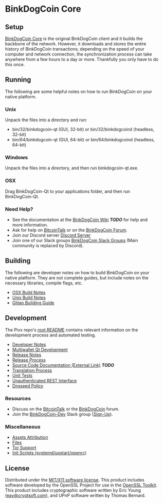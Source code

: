 BinkDogCoin Core
=====================

Setup
---------------------
[BinkDogCoin Core](http://binkdogcoin.org/wallet) is the original BinkDogCoin client and it builds the backbone of the network. However, it downloads and stores the entire history of BinkDogCoin transactions; depending on the speed of your computer and network connection, the synchronization process can take anywhere from a few hours to a day or more. Thankfully you only have to do this once.

Running
---------------------
The following are some helpful notes on how to run BinkDogCoin on your native platform.

### Unix

Unpack the files into a directory and run:

- bin/32/binkdogcoin-qt (GUI, 32-bit) or bin/32/binkdogcoind (headless, 32-bit)
- bin/64/binkdogcoin-qt (GUI, 64-bit) or bin/64/binkdogcoind (headless, 64-bit)

### Windows

Unpack the files into a directory, and then run binkdogcoin-qt.exe.

### OSX

Drag BinkDogCoin-Qt to your applications folder, and then run BinkDogCoin-Qt.

### Need Help?

* See the documentation at the [BinkDogCoin Wiki](https://en.bitcoin.it/wiki/Main_Page) ***TODO***
for help and more information.
* Ask for help on [BitcoinTalk](https://bitcointalk.org/index.php?topic=1262920.0) or on the [BinkDogCoin Forum](http://forum.binkdogcoin.org/).
* Join our Discord server [Discord Server](https://discord.binkdogcoin.org)
* Join one of our Slack groups [BinkDogCoin Slack Groups](https://binkdogcoin.org/slack-logins/) (Main community is replaced by Discord).

Building
---------------------
The following are developer notes on how to build BinkDogCoin on your native platform. They are not complete guides, but include notes on the necessary libraries, compile flags, etc.

- [OSX Build Notes](build-osx.md)
- [Unix Build Notes](build-unix.md)
- [Gitian Building Guide](gitian-building.md)

Development
---------------------
The Pivx repo's [root README](https://github.com/BinkDogCoin-Project/BinkDogCoin/blob/master/README.md) contains relevant information on the development process and automated testing.

- [Developer Notes](developer-notes.md)
- [Multiwallet Qt Development](multiwallet-qt.md)
- [Release Notes](release-notes.md)
- [Release Process](release-process.md)
- [Source Code Documentation (External Link)](https://dev.visucore.com/bitcoin/doxygen/) ***TODO***
- [Translation Process](translation_process.md)
- [Unit Tests](unit-tests.md)
- [Unauthenticated REST Interface](REST-interface.md)
- [Dnsseed Policy](dnsseed-policy.md)

### Resources

* Discuss on the [BitcoinTalk](https://bitcointalk.org/index.php?topic=1262920.0) or the [BinkDogCoin](http://forum.binkdogcoin.org/) forum.
* Join the [BinkDogCoin-Dev](https://binkdogcoin-dev.slack.com/) Slack group ([Sign-Up](https://binkdogcoin-dev.herokuapp.com/)).

### Miscellaneous
- [Assets Attribution](assets-attribution.md)
- [Files](files.md)
- [Tor Support](tor.md)
- [Init Scripts (systemd/upstart/openrc)](init.md)

License
---------------------
Distributed under the [MIT/X11 software license](http://www.opensource.org/licenses/mit-license.php).
This product includes software developed by the OpenSSL Project for use in the [OpenSSL Toolkit](https://www.openssl.org/). This product includes
cryptographic software written by Eric Young ([eay@cryptsoft.com](mailto:eay@cryptsoft.com)), and UPnP software written by Thomas Bernard.
